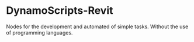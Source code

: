 # DynamoScripts-Revit
Nodes for the development and automated of simple tasks. Without the use of programming languages.
